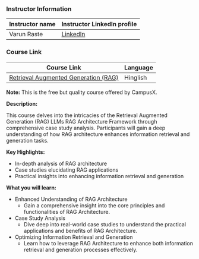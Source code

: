 ### Instructor Information

| Instructor name | Instructor LinkedIn profile | 
|-----------------|-----------------------------|
| Varun Raste | [LinkedIn](https://www.linkedin.com/in/varun-raste-0783b3184) | 
### Course Link

| Course Link | Language |
|-------------|----------|
| [Retrieval Augmented Generation (RAG)](https://learnwith.campusx.in/courses/Retrieval-Augmented-Generation-RAG-LLMs-RAG-Architecture-Framework-Case-Study-663d2d08625027494a845bf2) | Hinglish |

**Note:** This is the free but quality course offered by CampusX.

**Description:**

This course delves into the intricacies of the Retrieval Augmented Generation (RAG) LLMs RAG Architecture Framework through comprehensive case study analysis. Participants will gain a deep understanding of how RAG architecture enhances information retrieval and generation tasks.

**Key Highlights:**
- In-depth analysis of RAG architecture
- Case studies elucidating RAG applications
- Practical insights into enhancing information retrieval and generation

**What you will learn:**

- Enhanced Understanding of RAG Architecture
    - Gain a comprehensive insight into the core principles and functionalities of RAG Architecture.
- Case Study Analysis
    - Dive deep into real-world case studies to understand the practical applications and benefits of RAG Architecture.
- Optimizing Information Retrieval and Generation
    - Learn how to leverage RAG Architecture to enhance both information retrieval and generation processes effectively.